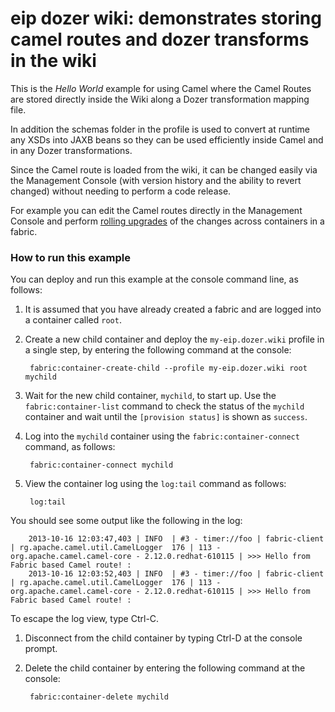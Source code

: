 eip dozer wiki: demonstrates storing camel routes and dozer transforms in the wiki
===================================

This is the _Hello World_ example for using Camel where the Camel Routes are stored directly inside the Wiki along a Dozer transformation mapping file.

In addition the schemas folder in the profile is used to convert at runtime any XSDs into JAXB beans so they can be used efficiently inside Camel and in any Dozer transformations.

Since the Camel route is loaded from the wiki, it can be changed easily via the Management Console (with version history and the ability to revert changed) without needing to perform a code release.

For example you can edit the Camel routes directly in the Management Console and perform <a href="/fabric/profiles/docs/fabric/rollingUpgrade.md">rolling upgrades</a> of the changes across containers in a fabric.

### How to run this example

You can deploy and run this example at the console command line, as follows:

1. It is assumed that you have already created a fabric and are logged into a container called `root`.
1. Create a new child container and deploy the `my-eip.dozer.wiki` profile in a single step, by entering the
 following command at the console:

        fabric:container-create-child --profile my-eip.dozer.wiki root mychild

1. Wait for the new child container, `mychild`, to start up. Use the `fabric:container-list` command to check the status of the `mychild` container and wait until the `[provision status]` is shown as `success`.
1. Log into the `mychild` container using the `fabric:container-connect` command, as follows:

        fabric:container-connect mychild

1. View the container log using the `log:tail` command as follows:

        log:tail

 You should see some output like the following in the log:

        2013-10-16 12:03:47,403 | INFO  | #3 - timer://foo | fabric-client                    | rg.apache.camel.util.CamelLogger  176 | 113 - org.apache.camel.camel-core - 2.12.0.redhat-610115 | >>> Hello from Fabric based Camel route! :
        2013-10-16 12:03:52,403 | INFO  | #3 - timer://foo | fabric-client                    | rg.apache.camel.util.CamelLogger  176 | 113 - org.apache.camel.camel-core - 2.12.0.redhat-610115 | >>> Hello from Fabric based Camel route! :

 To escape the log view, type Ctrl-C.
1. Disconnect from the child container by typing Ctrl-D at the console prompt.
1. Delete the child container by entering the following command at the console:

        fabric:container-delete mychild

